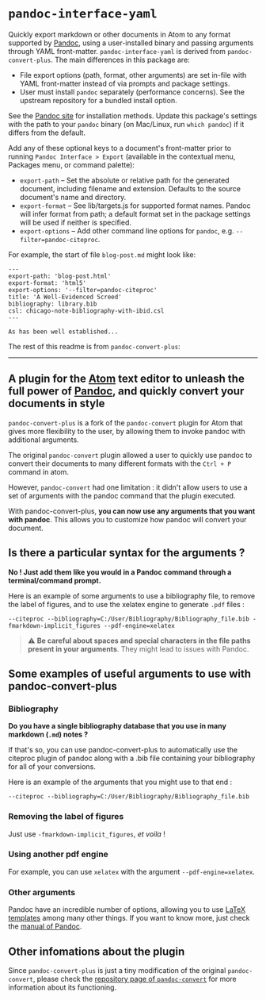 # `pandoc-interface-yaml`

Quickly export markdown or other documents in Atom to any format supported by [Pandoc](https://pandoc.org/), using a user-installed binary and passing arguments through YAML front-matter. `pandoc-interface-yaml` is derived from `pandoc-convert-plus`. The main differences in this package are:

- File export options (path, format, other arguments) are set in-file with YAML front-matter instead of via prompts and package settings.
- User must install `pandoc` separately (performance concerns). See the upstream repository for a bundled install option.

See the [Pandoc site](https://pandoc.org/installing.html) for installation methods. Update this package's settings with the path to your `pandoc` binary (on Mac/Linux, run `which pandoc`) if it differs from the default.

Add any of these optional keys to a document's front-matter prior to running `Pandoc Interface > Export` (available in the contextual menu, Packages menu, or command palette):

- `export-path` – Set the absolute or relative path for the generated document, including filename and extension. Defaults to the source document's name and directory.
- `export-format` – See lib/targets.js for supported format names. Pandoc will infer format from path; a default format set in the package settings will be used if neither is specified.
- `export-options` – Add other command line options for `pandoc`, e.g. `--filter=pandoc-citeproc`.

For example, the start of file `blog-post.md` might look like:
```
---
export-path: 'blog-post.html'
export-format: 'html5'
export-options: '--filter=pandoc-citeproc'
title: 'A Well-Evidenced Screed'
bibliography: library.bib
csl: chicago-note-bibliography-with-ibid.csl
---

As has been well established...
```

The rest of this readme is from `pandoc-convert-plus`:

---

## A plugin for the [Atom](https://atom.io/) text editor to unleash the full power of [Pandoc](https://pandoc.org/), and quickly convert your documents in style

`pandoc-convert-plus` is a fork of the `pandoc-convert` plugin for Atom that gives more flexibility to the user, by allowing them to invoke pandoc with additional arguments.

The original `pandoc-convert` plugin allowed a user to quickly use pandoc to convert their documents to many different formats with the `Ctrl + P` command in atom.

However, `pandoc-convert` had one limitation : it didn't allow users to use a set of arguments with the pandoc command that the plugin executed.

With pandoc-convert-plus, **you can now use any arguments that you want with pandoc**. This allows you to customize how pandoc will convert your document.

## Is there a particular syntax for the arguments ?

**No ! Just add them like you would in a Pandoc command through a terminal/command prompt.**

Here is an example of some arguments to use a bibliography file, to remove the label of figures, and to use the xelatex engine to generate `.pdf` files :

`--citeproc --bibliography=C:/User/Bibliography/Bibliography_file.bib -fmarkdown-implicit_figures --pdf-engine=xelatex`

> ⚠️ **Be careful about spaces and special characters in the file paths present in your arguments**. They might lead to issues with Pandoc.

## Some examples of useful arguments to use with pandoc-convert-plus

### Bibliography

**Do you have a single bibliography database that you use in many markdown (`.md`) notes ?**

If that's so, you can use pandoc-convert-plus to automatically use the citeproc plugin of pandoc along with a .bib file containing your bibliography for all of your conversions.

Here is an example of the arguments that you might use to that end :

`--citeproc --bibliography=C:/User/Bibliography/Bibliography_file.bib`

### Removing the label of figures

Just use `-fmarkdown-implicit_figures`, *et voila* !

### Using another pdf engine

For example, you can use `xelatex` with the argument `--pdf-engine=xelatex`.

### Other arguments

Pandoc have an incredible number of options, allowing you to use [LaTeX templates](https://pandoc.org/MANUAL.html#templates) among many other things. If you want to know more, just check the [manual of Pandoc](https://pandoc.org/MANUAL.html).

## Other infomations about the plugin

Since `pandoc-convert-plus` is just a tiny modification of the original `pandoc-convert`, please check the [repository page of `pandoc-convert`](https://github.com/josa42/atom-pandoc-convert) for more information about its functioning.
